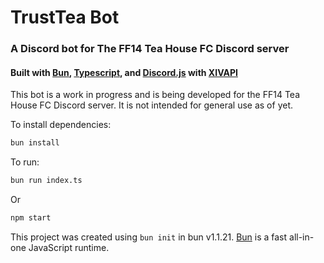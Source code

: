 # TrustTea Bot
### A Discord bot for The FF14 Tea House FC Discord server

#### Built with [Bun](https://bun.sh), [Typescript](https://www.typescriptlang.org/), and [Discord.js](https://discord.js.org/) with [XIVAPI](https://xivapi.com/)

This bot is a work in progress and is being developed for the FF14 Tea House FC Discord server. It is not intended for general use as of yet.


To install dependencies:

```bash
bun install
```

To run:

```bash
bun run index.ts
```
Or
```bash
npm start
```

This project was created using `bun init` in bun v1.1.21. [Bun](https://bun.sh) is a fast all-in-one JavaScript runtime.
